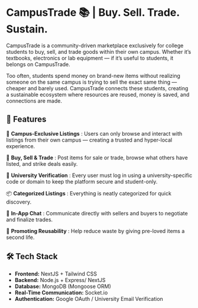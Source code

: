 # CampusTrade 📚  | Buy. Sell. Trade. Sustain.

CampusTrade is a community-driven marketplace exclusively for college students to buy, sell, and trade goods within their own campus. Whether it’s textbooks, electronics or lab equipment — if it’s useful to students, it belongs on CampusTrade.

Too often, students spend money on brand-new items without realizing someone on the same campus is trying to sell the exact same thing — cheaper and barely used. CampusTrade connects these students, creating a sustainable ecosystem where resources are reused, money is saved, and connections are made.

## 🚀 Features  

🎯 **Campus-Exclusive Listings** :
Users can only browse and interact with listings from their own campus — creating a trusted and hyper-local experience.

🔄 **Buy, Sell & Trade** :
Post items for sale or trade, browse what others have listed, and strike deals easily.

🔐 **University Verification** :
Every user must log in using a university-specific code or domain to keep the platform secure and student-only.

📦 **Categorized Listings** :
Everything is neatly categorized for quick discovery.

💬 **In-App Chat** :
Communicate directly with sellers and buyers to negotiate and finalize trades.

🌱 **Promoting Reusability** :
Help reduce waste by giving pre-loved items a second life.

## 🛠️ Tech Stack  

- **Frontend:** NextJS + Tailwind CSS  
- **Backend:** Node.js + Express/ NextJS   
- **Database:** MongoDB (Mongoose ORM)  
- **Real-Time Communication:** Socket.io  
- **Authentication:** Google OAuth / University Email Verification 
